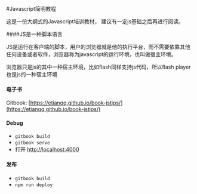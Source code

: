 #Javascript简明教程
   
这是一份大纲式的Javascript培训教材， 建议有一定js基础之后再进行阅读。
   
####JS是一种脚本语言
   
JS是运行在客户端的脚本，用户的浏览器就是他的执行平台，而不需要依靠其他任何设备或者软件，浏览器称为javascript的运行环境，也叫做宿主环境。

浏览器只是js的其中一种宿主环境，比如flash同样支持js代码，所以flash player也是js的一种宿主环境

#### 电子书

Gitbook: [https://etianqq.github.io/book-jstips/](https://etianqq.github.io/book-jstips/)

#### Debug

* `gitbook build`
* `gitbook serve`
* 打开 [http://localhost:4000](http://localhost:4000)

#### 发布

* `gitbook build`
* `npm run deploy`
